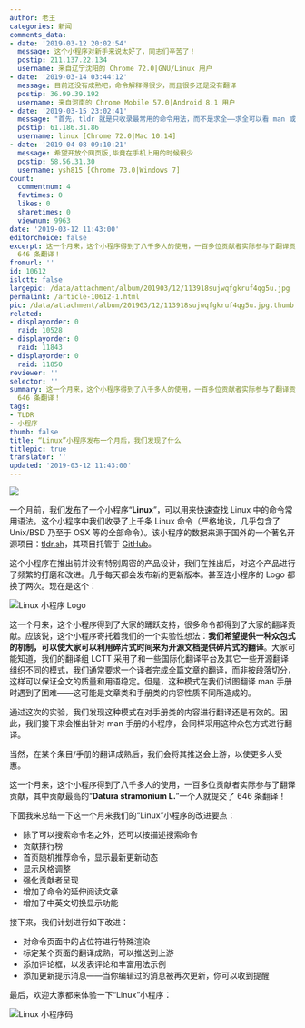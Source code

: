 ```yaml
---
author: 老王
categories: 新闻
comments_data:
- date: '2019-03-12 20:02:54'
  message: 这个小程序对新手来说太好了，同志们辛苦了！
  postip: 211.137.22.134
  username: 来自辽宁沈阳的 Chrome 72.0|GNU/Linux 用户
- date: '2019-03-14 03:44:12'
  message: 目前还没有成熟吧，命令解释得很少，而且很多还是没有翻译
  postip: 36.99.39.192
  username: 来自河南的 Chrome Mobile 57.0|Android 8.1 用户
- date: '2019-03-15 23:02:41'
  message: "首先，tldr 就是只收录最常用的命令用法，而不是求全——求全可以看 man 或者 info。<br />\r\n其次，tldr 项目来源于国外，自然是英文的，我们做这个小程序的意图之一，也是发动大家一起来零零散散的贡献翻译，请不要做伸手党，只有每个人都做一些贡献，世界才能更好。"
  postip: 61.186.31.86
  username: linux [Chrome 72.0|Mac 10.14]
- date: '2019-04-08 09:10:21'
  message: 希望开放个网页版,毕竟在手机上用的时候很少
  postip: 58.56.31.30
  username: ysh815 [Chrome 73.0|Windows 7]
count:
  commentnum: 4
  favtimes: 0
  likes: 0
  sharetimes: 0
  viewnum: 9963
date: '2019-03-12 11:43:00'
editorchoice: false
excerpt: 这一个月来，这个小程序得到了八千多人的使用，一百多位贡献者实际参与了翻译贡献，其中贡献最高的“Datura stramonium L”一个人就提交了
  646 条翻译！
fromurl: ''
id: 10612
islctt: false
largepic: /data/attachment/album/201903/12/113918sujwqfgkruf4qg5u.jpg
permalink: /article-10612-1.html
pic: /data/attachment/album/201903/12/113918sujwqfgkruf4qg5u.jpg.thumb.jpg
related:
- displayorder: 0
  raid: 10528
- displayorder: 0
  raid: 11843
- displayorder: 0
  raid: 11850
reviewer: ''
selector: ''
summary: 这一个月来，这个小程序得到了八千多人的使用，一百多位贡献者实际参与了翻译贡献，其中贡献最高的“Datura stramonium L”一个人就提交了
  646 条翻译！
tags:
- TLDR
- 小程序
thumb: false
title: “Linux”小程序发布一个月后，我们发现了什么
titlepic: true
translator: ''
updated: '2019-03-12 11:43:00'
---
```


![](/data/attachment/album/201903/12/113918sujwqfgkruf4qg5u.jpg)


一个月前，我们[发布](/article-10528-1.html)了一个小程序“**Linux**”，可以用来快速查找 Linux 中的命令常用语法。这个小程序中我们收录了上千条 Linux 命令（严格地说，几乎包含了 Unix/BSD 乃至于 OSX 等的全部命令）。该小程序的数据来源于国外的一个著名开源项目：[tldr.sh](https://tldr.sh/)，其项目托管于 [GitHub](https://github.com/tldr-pages/tldr)。


这个小程序在推出前并没有特别周密的产品设计，我们在推出后，对这个产品进行了频繁的打磨和改进。几乎每天都会发布新的更新版本。甚至连小程序的 Logo 都换了两次。现在是这个：


![Linux 小程序 Logo](/data/attachment/album/201903/12/111223v33ptw176g3m7smw.png)


这一个月来，这个小程序得到了大家的踊跃支持，很多命令都得到了大家的翻译贡献。应该说，这个小程序寄托着我们的一个实验性想法：**我们希望提供一种众包式的机制，可以使大家可以利用碎片式时间来为开源文档提供碎片式的翻译**。大家可能知道，我们的翻译组 LCTT 采用了和一些国际化翻译平台及其它一些开源翻译组织不同的模式，我们通常要求一个译者完成全篇文章的翻译，而非按段落切分，这样可以保证全文的质量和用语稳定。但是，这种模式在我们试图翻译 man 手册时遇到了困难——这可能是文章类和手册类的内容性质不同所造成的。


通过这次的实验，我们发现这种模式在对手册类的内容进行翻译还是有效的。因此，我们接下来会推出针对 man 手册的小程序，会同样采用这种众包方式进行翻译。


当然，在某个条目/手册的翻译成熟后，我们会将其推送会上游，以使更多人受惠。


这一个月来，这个小程序得到了八千多人的使用，一百多位贡献者实际参与了翻译贡献，其中贡献最高的“**Datura stramonium L.**”一个人就提交了 646 条翻译！


下面我来总结一下这一个月来我们的“Linux”小程序的改进要点：


* 除了可以搜索命令名之外，还可以按描述搜索命令
* 贡献排行榜
* 首页随机推荐命令，显示最新更新动态
* 显示风格调整
* 强化贡献者呈现
* 增加了命令的延伸阅读文章
* 增加了中英文切换显示功能


接下来，我们计划进行如下改进：


* 对命令页面中的占位符进行特殊渲染
* 标定某个页面的翻译成熟，可以推送到上游
* 添加评论框，以发表评论和丰富用法示例
* 添加更新提示消息——当你编辑过的消息被再次更新，你可以收到提醒


最后，欢迎大家都来体验一下“Linux”小程序：


![Linux 小程序码](/data/attachment/album/201903/12/113614lhzg99z01i6917t9.jpg)